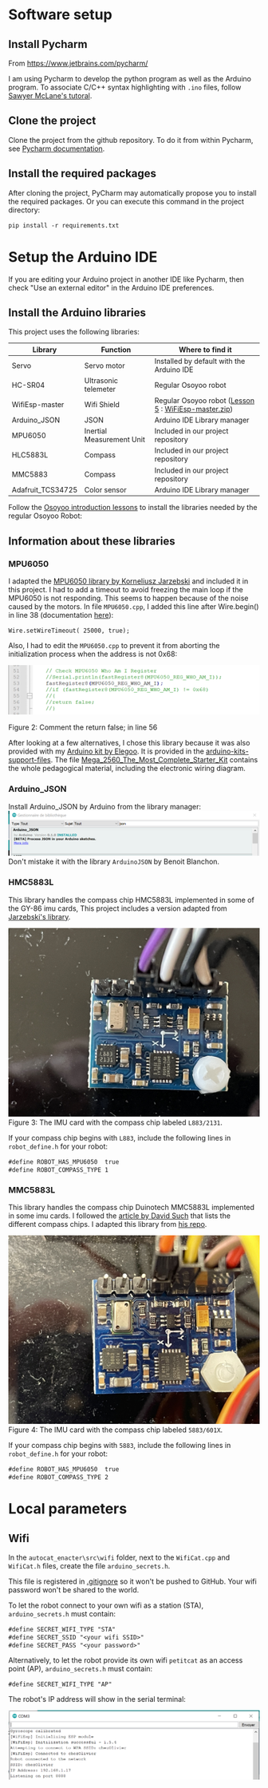 # Software setup

## Install Pycharm

From https://www.jetbrains.com/pycharm/

I am using Pycharm to develop the python program as well as the Arduino program.
To associate C/C++ syntax highlighting with `.ino` files, follow [Sawyer McLane's tutoral](https://samclane.dev/Pycharm-Arduino/). 

## Clone the project 

Clone the project from the github repository. 
To do it from within Pycharm, see [Pycharm documentation](https://www.jetbrains.com/help/pycharm/manage-projects-hosted-on-github.html#clone-from-GitHub). 

## Install the required packages

After cloning the project, PyCharm may automatically propose you to install the required packages. 
Or you can execute this command in the project directory: 

```
pip install -r requirements.txt
```

# Setup the Arduino IDE

If you are editing your Arduino project in another IDE like Pycharm, then check "Use an external editor" in the Arduino IDE preferences.

## Install the Arduino libraries

This project uses the following libraries: 

|Library| Function | Where to find it |
|---|---|---|
|Servo  | Servo motor  | Installed by default with the Arduino IDE|
|HC-SR04| Ultrasonic telemeter| Regular Osoyoo robot|
|WifiEsp-master| Wifi Shield | Regular Osoyoo robot ([Lesson 5](https://osoyoo.com/2019/11/08/omni-direction-mecanum-wheel-robot-car-kit-v1-lesson-5-wifi-control-robot-car/)  : [WiFiEsp-master.zip](https://osoyoo.com/driver/mecanum_metal_chassis/for_mega2560/WiFiEsp-master.zip))|
|Arduino_JSON | JSON  | Arduino IDE Library manager|
|MPU6050 | Inertial Measurement Unit | Included in our project repository |
|HLC5883L | Compass | Included in our project repository |
|MMC5883 | Compass |  Included in our project repository |
|Adafruit_TCS34725| Color sensor | Arduino IDE Library manager |

Follow the [Osoyoo introduction lessons](https://osoyoo.com/2019/11/08/omni-direction-mecanum-wheel-robotic-kit-v1/) to install the libraries needed by the regular Osoyoo Robot:  

## Information about these libraries

### MPU6050 

I adapted the [MPU6050 library by Korneliusz Jarzebski](https://github.com/jarzebski/Arduino-MPU6050) and included it in this project. 
I had to add a timeout to avoid freezing the main loop if the MPU6050 is not responding. This seems to happen because of the noise caused by the motors. 
In file `MPU6050.cpp`, I added this line after Wire.begin() in line 38 (documentation [here](https://github.com/arduino/ArduinoCore-avr/blob/master/libraries/Wire/src/Wire.cpp#L90)): 
```
Wire.setWireTimeout( 25000, true);
```

Also, I had to edit the `MPU6050.cpp` to prevent it from aborting the initialization process when the address is not 0x68:

![image](assets/MPU6050.png)


Figure 2: Comment the return false; in line 56

After looking at a few alternatives, I chose this library because it was also provided with my [Arduino kit by Elegoo](https://www.elegoo.com/collections/mega-2560-starter-kits/products/elegoo-mega-2560-the-most-complete-starter-kit).
It is provided in the [arduino-kits-support-files](https://www.elegoo.com/pages/arduino-kits-support-files). The file 
[Mega_2560_The_Most_Complete_Starter_Kit](http://69.195.111.207/tutorial-download/?t=Mega_2560_The_Most_Complete_Starter_Kit) contains the whole pedagogical material, including the electronic wiring diagram. 


### Arduino_JSON

Install Arduino_JSON by Arduino from the library manager:
![image](assets/arduinojson.png)
Don't mistake it with the library `ArduinoJSON` by Benoit Blanchon.

### HMC5883L

This library handles the compass chip HMC5883L implemented in some of the GY-86 imu cards,
This project includes a version adapted from [Jarzebski's library](https://github.com/jarzebski/Arduino-HMC5883L).

![image](assets/HMC5883L.jpg)
Figure 3: The IMU card with the compass chip labeled `L883/2131`.

If your compass chip begins with `L883`, include the following lines in `robot_define.h` for your robot:

```
#define ROBOT_HAS_MPU6050  true
#define ROBOT_COMPASS_TYPE 1
```

### MMC5883L

This library handles the compass chip Duinotech MMC5883L implemented in some imu cards. 
I followed the [article by David Such](https://reefwing.medium.com/connecting-the-duinotech-3-axis-compass-to-an-arduino-b13c28d7d936) that lists the different compass chips. 
I adapted this library from [his repo](https://github.com/Reefwing-Software/MMC5883MA-Arduino-Library). 

![image](assets/MMC5883L.jpg)
Figure 4: The IMU card with the compass chip labeled `5883/601X`.

If your compass chip begins with `5883`, include the following lines in `robot_define.h` for your robot:

```
#define ROBOT_HAS_MPU6050  true
#define ROBOT_COMPASS_TYPE 2
```

# Local parameters

## Wifi 

In the `autocat_enacter\src\wifi` folder, next to the `WifiCat.cpp` and `WifiCat.h` files, create the file `arduino_secrets.h`.

This file is registered in [.gitignore](https://github.com/OlivierGeorgeon/osoyoo/blob/master/.gitignore) so it won't be pushed to GitHub. Your wifi password won't be shared to the world. 

To let the robot connect to your own wifi as a station (STA), `arduino_secrets.h` must contain:

```
#define SECRET_WIFI_TYPE "STA"
#define SECRET_SSID "<your wifi SSID>"
#define SECRET_PASS "<your password>"
```

Alternatively, to let the robot provide its own wifi `petitcat` as an access point (AP),  `arduino_secrets.h` must contain:

```
#define SECRET_WIFI_TYPE "AP"
```
The robot's IP address will show in the serial terminal: 

![image](assets/serialterminal.png)
